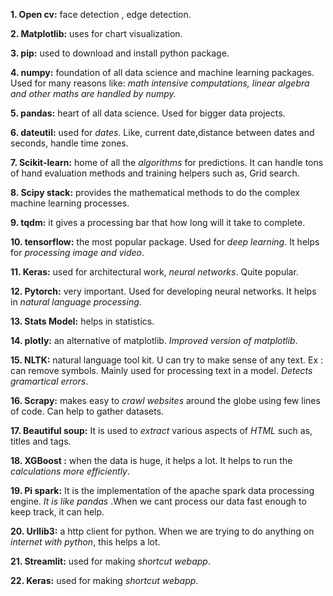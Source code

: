 **1. Open cv:** face detection , edge detection.

**2. Matplotlib:** uses for chart visualization.

**3. pip:** used to download and install python package.

**4. numpy:** foundation of all data science and machine learning packages. Used for many reasons like: *math intensive computations, linear algebra and other maths are handled by numpy.*

**5. pandas:** heart of all data science. Used for bigger data projects.

**6. dateutil:** used for *dates*. Like, current date,distance between dates and seconds, handle time zones.

**7. Scikit-learn:** home of all the *algorithms* for predictions. It can handle tons of hand evaluation methods and training helpers such as, Grid search.

**8. Scipy stack:** provides the mathematical methods to do the complex machine learning processes.

**9. tqdm:** it gives a processing bar that how long will it take to complete.

**10. tensorflow:** the most popular package. Used for *deep learning*. It helps for *processing image and video*.

**11. Keras:** used for architectural work, *neural networks*. Quite popular.

**12. Pytorch:** very important. Used for developing neural networks. It helps in *natural language processing*.

**13. Stats Model:** helps in statistics. 

**14. plotly:** an alternative of matplotlib. *Improved version of matplotlib*.

**15. NLTK:** natural language tool kit. U can try to make sense of any text. Ex : can remove symbols. Mainly used for processing text in a model. *Detects gramartical errors*.

**16. Scrapy:** makes easy to *crawl websites* around the globe using few lines of code. Can help to gather datasets.

**17. Beautiful soup:** It is used to *extract* various aspects of *HTML* such as, titles and tags.

**18. XGBoost :** when the data is huge, it helps a lot. It helps to run the *calculations more efficiently*. 

**19. Pi spark:** It is the implementation of the apache spark data processing engine. *It is like pandas* .When we cant process our data fast enough to keep track, it can help. 

**20. Urllib3:** a http client for python. When we are trying to do anything on *internet with python*, this helps a lot. 

**21. Streamlit:** used for making *shortcut webapp*.

**22. Keras:** used for making *shortcut webapp*.